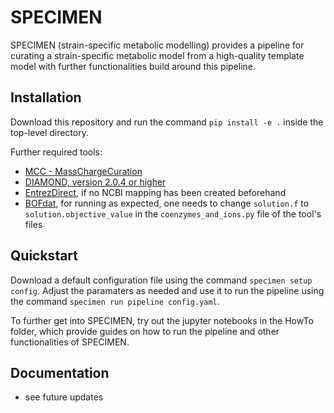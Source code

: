 # SPECIMEN

SPECIMEN (strain-specific metabolic modelling) provides a pipeline for curating a strain-specific metabolic model from a high-quality template model with further functionalities build around this pipeline. 

## Installation  

Download this repository and run the command `pip install -e .` inside the top-level directory.     

Further required tools:
- [MCC - MassChargeCuration](https://github.com/Biomathsys/MassChargeCuration/tree/main/MCC)
- [DIAMOND, version 2.0.4 or higher](https://github.com/bbuchfink/diamond)
- [EntrezDirect](https://www.ncbi.nlm.nih.gov/books/NBK179288/), if no NCBI mapping has been created beforehand
- [BOFdat](https://github.com/jclachance/BOFdat), for running as expected, one needs to change `solution.f` to `solution.objective_value` in the `coenzymes_and_ions.py` file of the tool's files

## Quickstart

Download a default configuration file using the command `specimen setup config`. Adjust the paramaters as needed and use it to run the pipeline using the command `specimen run pipeline config.yaml`.    

To further get into SPECIMEN, try out the jupyter notebooks in the HowTo folder, which provide guides on how to run the pipeline and other functionalities of SPECIMEN.

## Documentation

- see future updates
